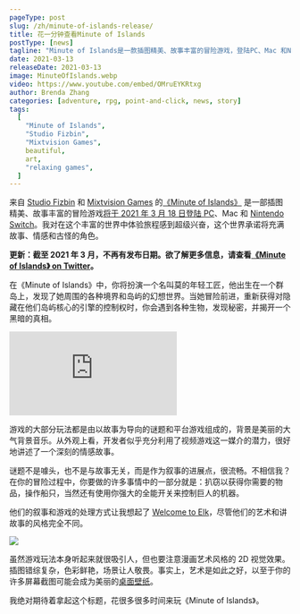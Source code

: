 ```yaml
---
pageType: post
slug: /zh/minute-of-islands-release/
title: 花一分钟查看Minute of Islands
postType: [news]
tagline: "Minute of Islands是一款插图精美、故事丰富的冒险游戏，登陆PC、Mac 和Nintendo Switch。 我非常兴奋能在这个充满故事、情感和古怪角色的丰富世界中体验这段旅程。"
date: 2021-03-13
releaseDate: 2021-03-13
image: MinuteOfIslands.webp
video: https://www.youtube.com/embed/OMruEYKRtxg
author: Brenda Zhang
categories: [adventure, rpg, point-and-click, news, story]
tags:
  [
    "Minute of Islands",
    "Studio Fizbin",
    "Mixtvision Games",
    beautiful,
    art,
    "relaxing games",
  ]
---
```


来自 [Studio Fizbin](https://twitter.com/studiofizbin) 和 [Mixtvision Games](https://mixtvision.games/) 的[《Minute of Islands》](https://minute-of-islands.com/) 是一部插图精美、故事丰富的冒险游戏[将于 2021 年 3 月 18 日登陆 PC](https://store.steampowered.com/app/1049710/Minute_of_Islands/)、Mac 和 [Nintendo Switch](https://www.nintendo.com/games/detail/minute-of-islands-switch/)。我对在这个丰富的世界中体验旅程感到超级兴奋，这个世界承诺将充满故事、情感和古怪的角色。

**更新：截至 2021 年 3 月，不再有发布日期。欲了解更多信息，请查看[《Minute of Islands》 on Twitter](https://twitter.com/MinuteofIslands)。**

在《Minute of Islands》中，你将扮演一个名叫莫的年轻工匠，他出生在一个群岛上，发现了她周围的各种境界和岛屿的幻想世界。当她冒险前进，重新获得对隐藏在他们岛屿核心的引擎的控制权时，你会遇到各种生物，发现秘密，并揭开一个黑暗的真相。

<iframe loading="lazy" src="https://www.youtube.com/embed/OMruEYKRtxg?modestbranding=1" frameborder="0" allow="accelerometer; encrypted-media; gyroscope; picture-in-picture" allowfullscreen></iframe>

游戏的大部分玩法都是由以故事为导向的谜题和平台游戏组成的，背景是美丽的大气背景音乐。从外观上看，开发者似乎充分利用了视频游戏这一媒介的潜力，很好地讲述了一个深刻的情感故事。

谜题不是噱头，也不是与故事无关，而是作为叙事的进展点，很流畅。不相信我？在你的冒险过程中，你要做的许多事情中的一部分就是：扒窃以获得你需要的物品，操作船只，当然还有使用你强大的全能开关来控制巨人的机器。

他们的叙事和游戏的处理方式让我想起了 [Welcome to Elk](https://indiestorygames.com/welcome-to-elk-demo-review/)，尽管他们的艺术和讲故事的风格完全不同。

![][image0]

虽然游戏玩法本身听起来就很吸引人，但也要注意漫画艺术风格的 2D 视觉效果。插图错综复杂，色彩鲜艳，场景让人敬畏。事实上，艺术是如此之好，以至于你的许多屏幕截图可能会成为美丽的[桌面壁纸](https://minute-of-islands.com/download-goodies/)。

我绝对期待着拿起这个标题，花很多很多时间来玩《Minute of Islands》。

[image0]: ../../../../images/post/minuteofislands/MinuteOfIslands0.webp
